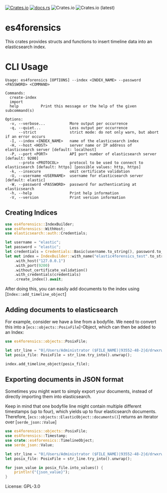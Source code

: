 [![Crates.io](https://img.shields.io/crates/v/es4forensics)](https://crates.io/crates/es4forensics)
[![docs.rs](https://img.shields.io/docsrs/es4forensics)](https://docs.rs/crate/es4forensics)
![Crates.io](https://img.shields.io/crates/l/es4forensics)
![Crates.io (latest)](https://img.shields.io/crates/dv/es4forensics)

# es4forensics

This crates provides structs and functions to insert timeline data into
an elasticsearch index.

# CLI Usage

```
Usage: es4forensics [OPTIONS] --index <INDEX_NAME> --password <PASSWORD> <COMMAND>

Commands:
  create-index  
  import        
  help          Print this message or the help of the given subcommand(s)

Options:
  -v, --verbose...           More output per occurrence
  -q, --quiet...             Less output per occurrence
      --strict               strict mode: do not only warn, but abort if an error occurs
  -I, --index <INDEX_NAME>   name of the elasticsearch index
  -H, --host <HOST>          server name or IP address of elasticsearch server [default: localhost]
  -P, --port <PORT>          API port number of elasticsearch server [default: 9200]
      --proto <PROTOCOL>     protocol to be used to connect to elasticsearch [default: https] [possible values: http, https]
  -k, --insecure             omit certificate validation
  -U, --username <USERNAME>  username for elasticsearch server [default: elastic]
  -W, --password <PASSWORD>  password for authenticating at elasticsearch
  -h, --help                 Print help information
  -V, --version              Print version information
```

## Creating Indices
```rust
use es4forensics::IndexBuilder;
use es4forensics::WithHost;
use elasticsearch::auth::Credentials;

let username = "elastic";
let password = "elastic";
let credentials = Credentials::Basic(username.to_string(), password.to_string());
let mut index = IndexBuilder::with_name("elastic4forensics_test".to_string())
    .with_host("127.0.0.1")
    .with_port(9200)
    .without_certificate_validation()
    .with_credentials(credentials)
    .create_index().await;
```
After doing this, you can easily add documents to the index using [`Index::add_timeline_object`]

## Adding documents to elasticsearch

For example, consider we have a line from a bodyfile. We need to convert this
into a [`ecs::objects::PosixFile`]-Object, which can then be added to an Index:

```rust
use es4forensics::objects::PosixFile;

let str_line = "0|/Users/Administrator ($FILE_NAME)|93552-48-2|d/drwxrwxrwx|0|0|92|1577092511|1577092511|1577092511|-1";
let posix_file: PosixFile = str_line.try_into().unwrap();

index.add_timeline_object(posix_file);
```

## Exporting documents in JSON format

Sometimes you might want to simply export your documents, instead of directly importing them into
elasticsearch.

Keep in mind that one bodyfile line might contain multiple different timestamps (up to four),
which yields up to four elasticsearch documents. Therefore, [`ecs::objects::ElasticObject::documents()`] returns an
iterator over [`serde_json::Value`]

```rust
use es4forensics::objects::PosixFile;
use es4forensics::Timestamp;
use crate::es4forensics::TimelineObject;
use serde_json::Value;

let str_line = "0|/Users/Administrator ($FILE_NAME)|93552-48-2|d/drwxrwxrwx|0|0|92|1577092511|1577092511|1577092511|-1";
let posix_file: PosixFile = str_line.try_into().unwrap();

for json_value in posix_file.into_values() {
    println!("{json_value}");
}
```

License: GPL-3.0
